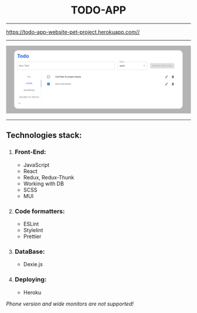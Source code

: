 <h1 align='center'>TODO-APP</h1>
<hr>
<a href='https://todo-app-website-pet-project.herokuapp.com/'>https://todo-app-website-pet-project.herokuapp.com//</a>
<hr>
<img src='./src/assets/images/preview-img.png' />
<hr>
<h2>Technologies stack:</h2>
<ol>
    <li>
        <h3>Front-End:</h3>
        <ul>
            <li>JavaScript</li>
            <li>React</li>
            <li>Redux, Redux-Thunk</li>
            <li>Working with DB</li>
            <li>SCSS</li>
            <li>MUI</li>
        </ul>
    </li>
    <li>
        <h3>Code formatters:</h3>
        <ul>
            <li>ESLint</li>
            <li>Stylelint</li>
            <li>Prettier</li>
        </ul>
    </li>
    <li>
        <h3>DataBase:</h3>
        <ul>
            <li>Dexie.js</li>
        </ul>
    </li>
    <li>
        <h3>Deploying:</h3>
        <ul>
            <li>Heroku</li>
        </ul>
    </li>
</ol>
<em>Phone version and wide monitors are not supported!</em>

